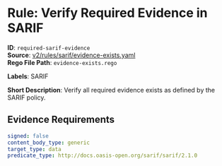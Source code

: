 # Rule: Verify Required Evidence in SARIF

**ID**: `required-sarif-evidence`  
**Source**: [v2/rules/sarif/evidence-exists.yaml](scribe-public/sample-policies.git/v2/rules/sarif/evidence-exists.yaml)  
**Rego File Path**: `evidence-exists.rego`  

**Labels**: SARIF

**Short Description**: Verify all required evidence exists as defined by the SARIF policy.

## Evidence Requirements

```yaml
signed: false
content_body_type: generic
target_type: data
predicate_type: http://docs.oasis-open.org/sarif/sarif/2.1.0
```
